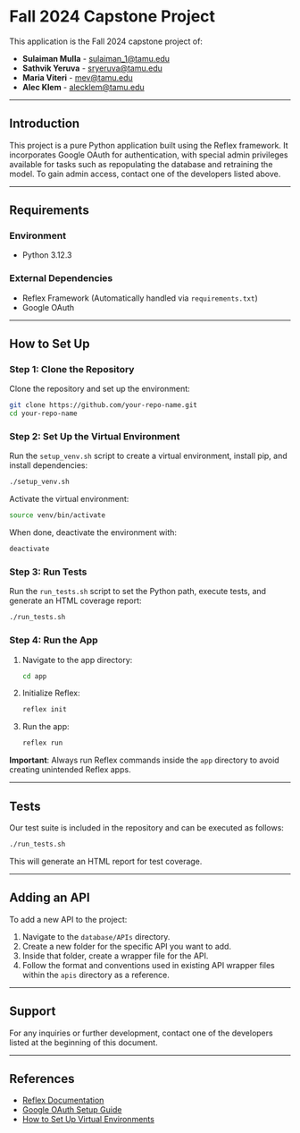 
# Fall 2024 Capstone Project  

This application is the Fall 2024 capstone project of:  
- **Sulaiman Mulla** - <sulaiman_1@tamu.edu>  
- **Sathvik Yeruva** - <sryeruva@tamu.edu>  
- **Maria Viteri** - <mev@tamu.edu>  
- **Alec Klem** - <alecklem@tamu.edu>  

---

## Introduction  

This project is a pure Python application built using the Reflex framework. It incorporates Google OAuth for authentication, with special admin privileges available for tasks such as repopulating the database and retraining the model. To gain admin access, contact one of the developers listed above.  

---

## Requirements  

### Environment  
- Python 3.12.3  

### External Dependencies  
- Reflex Framework (Automatically handled via `requirements.txt`)  
- Google OAuth  

---

## How to Set Up  

### Step 1: Clone the Repository  
Clone the repository and set up the environment:  

```bash
git clone https://github.com/your-repo-name.git
cd your-repo-name
```

### Step 2: Set Up the Virtual Environment  
Run the `setup_venv.sh` script to create a virtual environment, install pip, and install dependencies:  

```bash
./setup_venv.sh
```

Activate the virtual environment:  
```bash
source venv/bin/activate
```

When done, deactivate the environment with:  
```bash
deactivate
```

### Step 3: Run Tests  
Run the `run_tests.sh` script to set the Python path, execute tests, and generate an HTML coverage report:  

```bash
./run_tests.sh
```

### Step 4: Run the App  
1. Navigate to the app directory:  
   ```bash
   cd app
   ```

2. Initialize Reflex:  
   ```bash
   reflex init
   ```

3. Run the app:  
   ```bash
   reflex run
   ```

**Important**: Always run Reflex commands inside the `app` directory to avoid creating unintended Reflex apps.  

---

## Tests  

Our test suite is included in the repository and can be executed as follows:  

```bash
./run_tests.sh
```

This will generate an HTML report for test coverage.  

---

## Adding an API  

To add a new API to the project:  

1. Navigate to the `database/APIs` directory.  
2. Create a new folder for the specific API you want to add.  
3. Inside that folder, create a wrapper file for the API.  
4. Follow the format and conventions used in existing API wrapper files within the `apis` directory as a reference.  

---

## Support  

For any inquiries or further development, contact one of the developers listed at the beginning of this document.  

---


## References  

- [Reflex Documentation](https://reflex.dev/docs)  
- [Google OAuth Setup Guide](https://developers.google.com/identity/sign-in/web/sign-in)  
- [How to Set Up Virtual Environments](https://docs.python.org/3/library/venv.html)  

